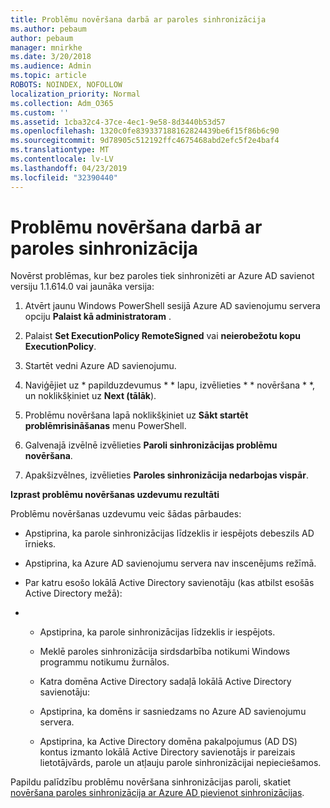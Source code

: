 ```yaml
---
title: Problēmu novēršana darbā ar paroles sinhronizācija
ms.author: pebaum
author: pebaum
manager: mnirkhe
ms.date: 3/20/2018
ms.audience: Admin
ms.topic: article
ROBOTS: NOINDEX, NOFOLLOW
localization_priority: Normal
ms.collection: Adm_O365
ms.custom: ''
ms.assetid: 1cba32c4-37ce-4ec1-9e58-8d3440b53d57
ms.openlocfilehash: 1320c0fe839337188162824439be6f15f86b6c90
ms.sourcegitcommit: 9d78905c512192ffc4675468abd2efc5f2e4baf4
ms.translationtype: MT
ms.contentlocale: lv-LV
ms.lasthandoff: 04/23/2019
ms.locfileid: "32390440"
---
```

# <a name="troubleshoot-password-synchronization"></a>Problēmu novēršana darbā ar paroles sinhronizācija

Novērst problēmas, kur bez paroles tiek sinhronizēti ar Azure AD savienot versiju 1.1.614.0 vai jaunāka versija:
  
1. Atvērt jaunu Windows PowerShell sesijā Azure AD savienojumu servera opciju **Palaist kā administratoram** . 
    
2. Palaist **Set ExecutionPolicy RemoteSigned** vai **neierobežotu kopu ExecutionPolicy**. 
    
3. Startēt vedni Azure AD savienojumu.
    
4. Naviģējiet uz * papilduzdevumus * * lapu, izvēlieties * * novēršana * *, un noklikšķiniet uz **Next (tālāk**). 
    
5. Problēmu novēršana lapā noklikšķiniet uz **Sākt startēt problēmrisināšanas** menu PowerShell. 
    
6. Galvenajā izvēlnē izvēlieties **Paroli sinhronizācijas problēmu novēršana**. 
    
7. Apakšizvēlnes, izvēlieties **Paroles sinhronizācija nedarbojas vispār**. 
    
 **Izprast problēmu novēršanas uzdevumu rezultāti**
  
Problēmu novēršanas uzdevumu veic šādas pārbaudes:
  
- Apstiprina, ka parole sinhronizācijas līdzeklis ir iespējots debeszils AD īrnieks.
    
- Apstiprina, ka Azure AD savienojumu servera nav inscenējums režīmā.
    
- Par katru esošo lokālā Active Directory savienotāju (kas atbilst esošās Active Directory mežā):
    
- 
  - Apstiprina, ka parole sinhronizācijas līdzeklis ir iespējots.
    
  - Meklē paroles sinhronizācija sirdsdarbība notikumi Windows programmu notikumu žurnālos.
    
  - Katra domēna Active Directory sadaļā lokālā Active Directory savienotāju:
    
  - Apstiprina, ka domēns ir sasniedzams no Azure AD savienojumu servera.
    
  - Apstiprina, ka Active Directory domēna pakalpojumus (AD DS) kontus izmanto lokālā Active Directory savienotājs ir pareizais lietotājvārds, parole un atļauju parole sinhronizācijai nepieciešamos.
    
Papildu palīdzību problēmu novēršana sinhronizācijas paroli, skatiet [novēršana paroles sinhronizācija ar Azure AD pievienot sinhronizācijas](https://docs.microsoft.com/azure/active-directory/connect/active-directory-aadconnectsync-troubleshoot-password-synchronization).
  

